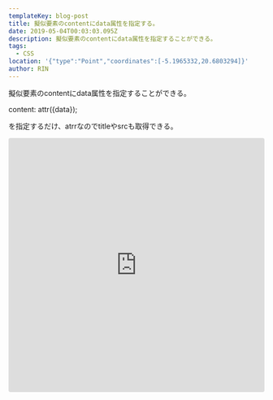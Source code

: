 ```yaml
---
templateKey: blog-post
title: 擬似要素のcontentにdata属性を指定する。
date: 2019-05-04T00:03:03.095Z
description: 擬似要素のcontentにdata属性を指定することができる。
tags:
  - CSS
location: '{"type":"Point","coordinates":[-5.1965332,20.6803294]}'
author: RIN
---
```

擬似要素のcontentにdata属性を指定することができる。

content: attr({data});

を指定するだけ、atrrなのでtitleやsrcも取得できる。



<iframe src="https://codesandbox.io/embed/88yy2qxyx2?fontsize=14" title="cotent attr" style="width:100%; height:500px; border:0; border-radius: 4px; overflow:hidden;" sandbox="allow-modals allow-forms allow-popups allow-scripts allow-same-origin"></iframe>
